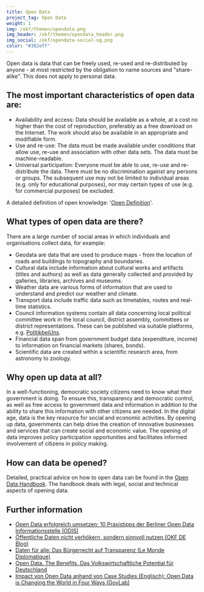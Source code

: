 ```yaml
---
title: Open Data
project_tag: Open Data
weight: 1
img: /okf/themen/opendata.png
img_header: /okf/themen/opendata_header.png
img_social: /okf/opendata-social-og.png
color: "#382eff"
---
```


Open data is data that can be freely used, re-used and re-distributed by anyone - at most restricted by the obligation to name sources and "share-alike". This does not apply to personal data.

<!--more-->

## The most important characteristics of open data are: 

* Availability and access: Data should be available as a whole, at a cost no higher than the cost of reproduction, preferably as a free download on the Internet. The work should also be available in an appropriate and modifiable form.
* Use and re-use: The data must be made available under conditions that allow use, re-use and association with other data sets. The data must be machine-readable.
* Universal participation: Everyone must be able to use, re-use and re-distribute the data. There must be no discrimination against any persons or groups. The subsequent use may not be limited to individual areas (e.g. only for educational purposes), nor may certain types of use (e.g. for commercial purposes) be excluded.

A detailed definition of open knowledge: '[Open Definition](https://opendefinition.org/)'.

## What types of open data are there?

There are a large number of social areas in which individuals and organisations collect data, for example: 

* Geodata are data that are used to produce maps - from the location of roads and buildings to topography and boundaries.
* Cultural data include information about cultural works and artifacts (titles and authors) as well as data generally collected and provided by galleries, libraries, archives and museums.
* Weather data are various forms of information that are used to understand and predict our weather and climate.
* Transport data include traffic data such as timetables, routes and real-time statistics.
* Council information systems contain all data concerning local political committee work in the local council, district assembly, committees or district representations. These can be published via suitable platforms, e.g. [PolitikbeiUns](https://politik-bei-uns.de/). 
* Financial data span from government budget data (expenditure, income) to information on financial markets (shares, bonds).
* Scientific data are created within a scientific research area, from astronomy to zoology.

## Why open up data at all? 

In a well-functioning, democratic society citizens need to know what their government is doing. To ensure this, transparency and democratic control, as well as free access to government data and information in addition to the ability to share this information with other citizens are needed. In the digital age, data is the key resource for social and economic activities. By opening up data, governments can help drive the creation of innovative businesses and services that can create social and economic value. The opening of data improves policy participation opportunities and facilitates informed involvement of citizens in policy making. 

## How can data be opened? 

Detailed, practical advice on how to open data can be found in the [Open Data Handbook](http://opendatahandbook.org/). The handbook deals with legal, social and technical aspects of opening data.

 

## Further information

* [Open Data erfolgreich umsetzen: 10 Praxistipps der Berliner Open Data Informationsstelle (ODIS)](https://www.verwaltung-der-zukunft.org/transformation/open-data-erfolgreich-umsetzen)
* [Öffentliche Daten nicht verhökern, sondern sinnvoll nutzen (OKF DE Blog)](https://okfn.de/blog/2018/04/Oeffentliche-Daten-nicht-verhoekern-sondern-sinnvoll-nutzen/)
* [Daten für alle: Das Bürgerrecht auf Transparenz (Le Monde Diplomatique)](https://monde-diplomatique.de/artikel/!5390836)
* [Open Data. The Benefits. Das Volkswirtschaftliche Potential für Deutschland](https://www.kas.de/einzeltitel/-/content/open-data.-the-benefits1)
* [Impact von Open Data anhand von Case Studies (Englisch): Open Data is Changing the World in Four Ways (GovLab)](http://odimpact.org/)

